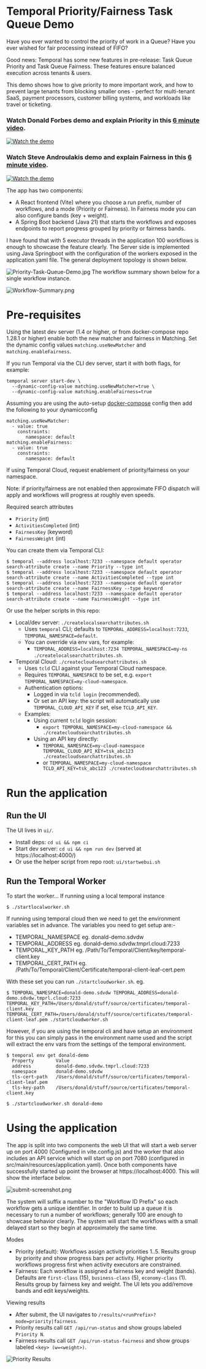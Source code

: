 # Temporal Priority/Fairness Task Queue Demo

Have you ever wanted to control the priority of work in a Queue? Have you ever wished for fair processing instead of FIFO?

Good news: Temporal has some new features in pre-release: Task Queue Priority and Task Queue Fairness. These features ensure balanced execution across tenants & users.

This demo shows how to give priority to more important work, and how to prevent large tenants from blocking smaller ones - perfect for multi-tenant SaaS, payment processors, customer billing systems, and workloads like travel or ticketing.

### Watch Donald Forbes demo and explain Priority in this [6 minute video](https://www.youtube.com/watch?v=Nc8d8cNlEwc).
[![Watch the demo](./assets/priority-video.jpg)](https://www.youtube.com/watch?v=Nc8d8cNlEwc)

### Watch Steve Androulakis demo and explain Fairness in this [6 minute video](https://www.youtube.com/watch?v=Cf6_PBoyxbk).
[![Watch the demo](./assets/fairness-video.jpg)](https://www.youtube.com/watch?v=Cf6_PBoyxbk)

The app has two components:
- A React frontend (Vite) where you choose a run prefix, number of workflows, and a mode (Priority or Fairness). In Fairness mode you can also configure bands (key + weight).
- A Spring Boot backend (Java 21) that starts the workflows and exposes endpoints to report progress grouped by priority or fairness bands.

I have found that with 5 executor threads in the application 100 workflows is enough to showcase the feature clearly.  The Server side is implemented using Java Springboot with the configuration of the workers exposed in the application.yaml file.  The general deployment topology is shown below.

![Priority-Task-Queue-Demo.jpg](docs/Priority-Task-Queue-Demo.jpg)
The workflow summary shown below for a single workflow instance.

![Workflow-Summary.png](docs/Workflow-summary.png)

# Pre-requisites
Using the latest dev server (1.4 or higher, or from docker-compose repo 1.28.1 or higher) enable both the new matcher and fairness in Matching. Set the dynamic config values `matching.useNewMatcher` and `matching.enableFairness`.

If you run Temporal via the CLI dev server, start it with both flags, for example:
```
temporal server start-dev \
  --dynamic-config-value matching.useNewMatcher=true \
  --dynamic-config-value matching.enableFairness=true
```

Assuming you are using the auto-setup [docker-compose](https://github.com/temporalio/docker-compose) config then add the following to your dynamicconfig
```
matching.useNewMatcher:
  - value: true
    constraints:
       namespace: default
matching.enableFairness:
  - value: true
    constraints:
       namespace: default
```

If using Temporal Cloud, request enablement of priority/fairness on your namespace.

Note: if priority/fairness are not enabled then approximate FIFO dispatch will apply and workflows will progress at roughly even speeds.

Required search attributes
- `Priority` (int)
- `ActivitiesCompleted` (int)
- `FairnessKey` (keyword)
- `FairnessWeight` (int)

You can create them via Temporal CLI:
```
$ temporal --address localhost:7233 --namespace default operator search-attribute create --name Priority --type int
$ temporal --address localhost:7233 --namespace default operator search-attribute create --name ActivitiesCompleted --type int
$ temporal --address localhost:7233 --namespace default operator search-attribute create --name FairnessKey --type keyword
$ temporal --address localhost:7233 --namespace default operator search-attribute create --name FairnessWeight --type int
```

Or use the helper scripts in this repo:
- Local/dev server: `./createlocalsearchattributes.sh`
  - Uses `temporal` CLI; defaults to `TEMPORAL_ADDRESS=localhost:7233`, `TEMPORAL_NAMESPACE=default`.
  - You can override via env vars, for example:
    - `TEMPORAL_ADDRESS=localhost:7234 TEMPORAL_NAMESPACE=my-ns ./createlocalsearchattributes.sh`.
- Temporal Cloud: `./createcloudsearchattributes.sh`
  - Uses `tcld` CLI against your Temporal Cloud namespace.
  - Requires `TEMPORAL_NAMESPACE` to be set, e.g. `export TEMPORAL_NAMESPACE=my-cloud-namespace`.
  - Authentication options:
    - Logged in via `tcld login` (recommended).
    - Or set an API key: the script will automatically use `TEMPORAL_CLOUD_API_KEY` if set, else `TCLD_API_KEY`.
  - Examples:
    - Using current `tcld` login session:
      - `export TEMPORAL_NAMESPACE=my-cloud-namespace && ./createcloudsearchattributes.sh`
    - Using an API key directly:
      - `TEMPORAL_NAMESPACE=my-cloud-namespace TEMPORAL_CLOUD_API_KEY=tsk_abc123 ./createcloudsearchattributes.sh`
      - or `TEMPORAL_NAMESPACE=my-cloud-namespace TCLD_API_KEY=tsk_abc123 ./createcloudsearchattributes.sh`


# Run the application
## Run the UI
The UI lives in `ui/`.
- Install deps: `cd ui && npm ci`
- Start dev server: `cd ui && npm run dev` (served at https://localhost:4000/)
- Or use the helper script from repo root: `ui/startwebui.sh`

## Run the Temporal Worker
To start the worker...
If running using a local temporal instance
```
$ ./startlocalworker.sh
```
If running using temporal cloud then we need to get the environment variables set in advance.  The variables you need to get setup are:-
* TEMPORAL_NAMESPACE eg. donald-demo.sdvdw
* TEMPORAL_ADDRESS eg. donald-demo.sdvdw.tmprl.cloud:7233
* TEMPORAL_KEY_PATH eg. /Path/To/Temporal/Client/key/temporal-client.key
* TEMPORAL_CERT_PATH eg. /Path/To/Temporal/Client/Certificate/temporal-client-leaf-cert.pem

With these set you can run `./startcloudworker.sh`. eg.
```
$ TEMPORAL_NAMESPACE=donald-demo.sdvdw TEMPORAL_ADDRESS=donald-demo.sdvdw.tmprl.cloud:7233 TEMPORAL_KEY_PATH=/Users/donald/stuff/source/certificates/temporal-client.key TEMPORAL_CERT_PATH=/Users/donald/stuff/source/certificates/temporal-client-leaf.pem ./startcloudworker.sh

```
However, if you are using the temporal cli and have setup an environment for this you can simply pass in the environment name used and the script will extract the env vars from the settings of the temporal environment.

```
$ temporal env get donald-demo
  Property        Value
  address         donald-demo.sdvdw.tmprl.cloud:7233
  namespace       donald-demo.sdvdw
  tls-cert-path   /Users/donald/stuff/source/certificates/temporal-client-leaf.pem
  tls-key-path    /Users/donald/stuff/source/certificates/temporal-client.key

$ ./startcloudworker.sh donald-demo
```

# Using the application
The app is split into two components the web UI that will start a web server up on port 4000 (Configured in vite.config.js) and the worker that also includes an API service which will start up on port 7080 (configured in src/main/resources/application.yaml).
Once both components have successfully started up point the browser at https://localhost:4000.  This will show the interface below.

![submit-screenshot.png](docs/submit-screenshot.png)

The system will suffix a number to the "Workflow ID Prefix" so each workflow gets a unique identifier. In order to build up a queue it is necessary to run a number of workflows; generally 100 are enough to showcase behavior clearly. The system will start the workflows with a small delayed start so they begin at approximately the same time.

Modes
- Priority (default): Workflows assign activity priorities 1..5. Results group by priority and show progress bars per activity. Higher priority workflows progress first when activity executors are constrained.
- Fairness: Each workflow is assigned a fairness key and weight (bands). Defaults are `first-class` (15), `business-class` (5), `economy-class` (1). Results group by fairness key and weight. The UI lets you add/remove bands and edit keys/weights.

Viewing results
- After submit, the UI navigates to `/results/<runPrefix>?mode=priority|fairness`.
- Priority results call `GET /api/run-status` and show groups labeled `Priority N`.
- Fairness results call `GET /api/run-status-fairness` and show groups labeled `<key> (w=<weight>)`.

![Priority Results](docs/priority-results.png)
